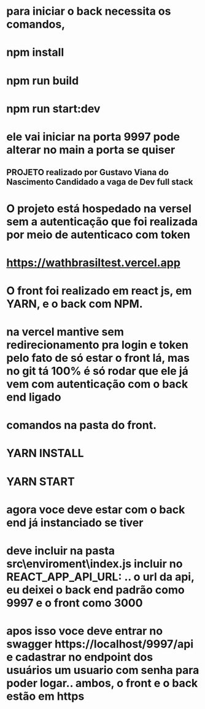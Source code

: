 # para iniciar o back necessita os comandos, 
# npm install
# npm run build
# npm run start:dev
# ele vai iniciar na porta 9997 pode alterar no main a porta se quiser


## PROJETO realizado por Gustavo Viana do Nascimento Candidado a vaga de Dev full stack 

# O projeto está hospedado na versel sem a autenticação que foi realizada por meio de autenticaco com token

# https://wathbrasiltest.vercel.app
# O front foi realizado em react js, em YARN, e o back com NPM. 
# na vercel mantive sem redirecionamento pra login e token pelo fato de só estar o front lá, mas no git tá 100% é só rodar que ele já vem com autenticação com o back end ligado

# comandos na pasta do front.

# YARN INSTALL
# YARN START

# agora voce deve estar com o back end já instanciado se tiver

# deve incluir na pasta   src\enviroment\index.js  incluir no REACT_APP_API_URL: .. o url da api, eu deixei o back end padrão como 9997 e o front como 3000


# apos isso voce deve entrar no swagger https://localhost/9997/api  e cadastrar no endpoint dos usuários um usuario com senha para poder logar.. ambos, o front e o back estão em https 
